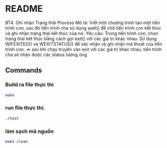 # README

BT4. Ghi nhận Trạng thái Process
Mô tả: Viết một chương trình tạo một tiến trình con, sau đó tiến trình cha sử dụng wait() để chờ tiến trình con kết thúc và ghi nhận trạng thái kết thúc của nó.
Yêu cầu:
Trong tiến trình con, chọn trạng thái kết thúc bằng cách gọi exit() với các giá trị khác nhau.
Sử dụng WIFEXITED() và WEXITSTATUS() để xác nhận và ghi nhận mã thoát của tiến trình con.
=> sau khi chạy truyền vào exit với các giá trị khác nhau, tiến trình cha sẽ nhận được các status tương ứng

## Commands

### Build ra file thực thi
```bash
make
```

### run file thực thi.
```bash
./test
```

### làm sạch mã nguồn
```bash
make clean
```